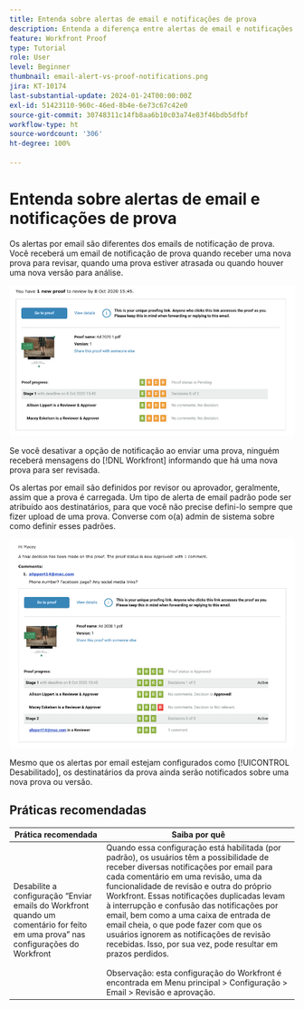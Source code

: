 ```yaml
---
title: Entenda sobre alertas de email e notificações de prova
description: Entenda a diferença entre alertas de email e notificações de prova no  [!DNL  Workfront].
feature: Workfront Proof
type: Tutorial
role: User
level: Beginner
thumbnail: email-alert-vs-proof-notifications.png
jira: KT-10174
last-substantial-update: 2024-01-24T00:00:00Z
exl-id: 51423110-960c-46ed-8b4e-6e73c67c42e0
source-git-commit: 30748311c14fb8aa6b10c03a74e83f46bdb5dfbf
workflow-type: ht
source-wordcount: '306'
ht-degree: 100%

---
```


# Entenda sobre alertas de email e notificações de prova

Os alertas por email são diferentes dos emails de notificação de prova. Você receberá um email de notificação de prova quando receber uma nova prova para revisar, quando uma prova estiver atrasada ou quando houver uma nova versão para análise. 

![Uma imagem de um email de notificação de prova indicando que há uma nova prova a ser revisada.](assets/email-alert-1.png)

Se você desativar a opção de notificação ao enviar uma prova, ninguém receberá mensagens do [!DNL Workfront] informando que há uma nova prova para ser revisada.

Os alertas por email são definidos por revisor ou aprovador, geralmente, assim que a prova é carregada. Um tipo de alerta de email padrão pode ser atribuído aos destinatários, para que você não precise defini-lo sempre que fizer upload de uma prova. Converse com o(a) admin de sistema sobre como definir esses padrões.

![Uma imagem de um alerta por email indicando que uma decisão foi tomada na prova e que há um comentário para revisão.](assets/email-alert-2.png)

Mesmo que os alertas por email estejam configurados como [!UICONTROL Desabilitado], os destinatários da prova ainda serão notificados sobre uma nova prova ou versão.

## Práticas recomendadas

| Prática recomendada | Saiba por quê |
|---|---|
| Desabilite a configuração “Enviar emails do Workfront quando um comentário for feito em uma prova” nas configurações do Workfront | Quando essa configuração está habilitada (por padrão), os usuários têm a possibilidade de receber diversas notificações por email para cada comentário em uma revisão, uma da funcionalidade de revisão e outra do próprio Workfront. Essas notificações duplicadas levam à interrupção e confusão das notificações por email, bem como a uma caixa de entrada de email cheia, o que pode fazer com que os usuários ignorem as notificações de revisão recebidas. Isso, por sua vez, pode resultar em prazos perdidos. <br> <br>Observação: esta configuração do Workfront é encontrada em Menu principal > Configuração > Email > Revisão e aprovação. |



